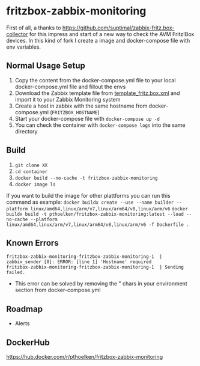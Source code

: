 # fritzbox-zabbix-monitoring
First of all, a thanks to https://github.com/suptimal/zabbix-fritz.box-collector for this impress and start of a new way to check the AVM Fritz!Box devices. In this kind of fork I create a image and docker-compose file with env variables.

## Normal Usage Setup
1. Copy the content from the docker-compose.yml file to your local docker-compose.yml file and fillout the envs
2. Download the Zabbix template file from [template_fritz.box.xml](https://github.com/pthoelken/fritzbox-zabbix-monitoring/blob/master/templates/template_fritz.box.xml) and import it to your Zabbix Monitoring system
3. Create a host in zabbix with the same hostname from docker-compose.yml (```FRITZBOX_HOSTNAME```)
4. Start your docker-compose file with ```docker-compose up -d```
5. You can check the container with ```docker-compose logs``` into the same directory

## Build
1. ```git clone XX```
2. ```cd container```
3. ```docker build --no-cache -t fritzbox-zabbix-monitoring```
4. ```docker image ls```

If you want to build the image for other plattforms you can run this command as example: 
```docker buildx create --use --name builder --platform linux/amd64,linux/arm/v7,linux/arm64/v8,linux/arm/v6```
```docker buildx build -t pthoelken/fritzbox-zabbix-monitoring:latest --load --no-cache --platform linux/amd64,linux/arm/v7,linux/arm64/v8,linux/arm/v6 -f Dockerfile .```

## Known Errors
```
fritzbox-zabbix-monitoring-fritzbox-zabbix-monitoring-1  | zabbix_sender [8]: ERROR: [line 1] 'Hostname' required
fritzbox-zabbix-monitoring-fritzbox-zabbix-monitoring-1  | Sending failed.
```
- This error can be solved by removing the " chars in your environment section from docker-compose.yml

## Roadmap
- Alerts

## DockerHub
https://hub.docker.com/r/pthoelken/fritzbox-zabbix-monitoring
